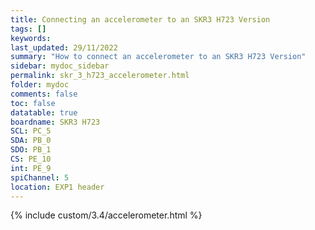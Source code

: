 ```yaml
---
title: Connecting an accelerometer to an SKR3 H723 Version
tags: []
keywords: 
last_updated: 29/11/2022
summary: "How to connect an accelerometer to an SKR3 H723 Version"
sidebar: mydoc_sidebar
permalink: skr_3_h723_accelerometer.html
folder: mydoc
comments: false
toc: false
datatable: true
boardname: SKR3 H723
SCL: PC_5
SDA: PB_0
SDO: PB_1
CS: PE_10
int: PE_9
spiChannel: 5
location: EXP1 header
---
```


{% include custom/3.4/accelerometer.html %}
